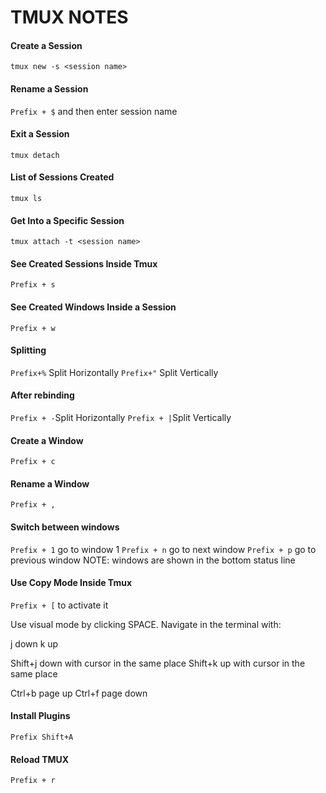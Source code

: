 # TMUX NOTES

#### Create a Session

`tmux new -s <session name>`

#### Rename a Session

`Prefix + $` and then enter session name

#### Exit a Session

`tmux detach`

#### List of Sessions Created

`tmux ls`

#### Get Into a Specific Session

`tmux attach -t <session name>`

#### See Created Sessions Inside Tmux

`Prefix + s`

#### See Created Windows Inside a Session

`Prefix + w`

#### Splitting

`Prefix+%` Split Horizontally
`Prefix+"` Split Vertically

#### After rebinding

`Prefix + -`Split Horizontally
`Prefix + |`Split Vertically

#### Create a Window

`Prefix + c`

#### Rename a Window

`Prefix + ,`

#### Switch between windows

`Prefix + 1` go to window 1
`Prefix + n` go to next window
`Prefix + p` go to previous window
NOTE: windows are shown in the bottom status line

#### Use Copy Mode Inside Tmux

`Prefix + [` to activate it

Use visual mode by clicking SPACE.
Navigate in the terminal with:

j down
k up

Shift+j down with cursor in the same place
Shift+k up with cursor in the same place

Ctrl+b page up
Ctrl+f page down

#### Install Plugins

`Prefix Shift+A`

#### Reload TMUX

`Prefix + r`
